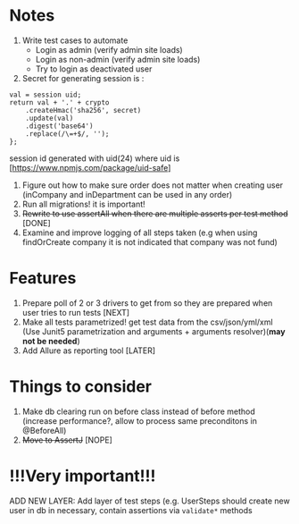# Notes
1. Write test cases to automate
    * Login as admin (verify admin site loads)
    * Login as non-admin (verify admin site loads)
    * Try to login as deactivated user
2. Secret for generating session is :
```
val = session uid;
return val + '.' + crypto
    .createHmac('sha256', secret)
    .update(val)
    .digest('base64')
    .replace(/\=+$/, '');
};

```
session id generated with uid(24) where uid is [https://www.npmjs.com/package/uid-safe]

1. Figure out how to make sure order does not matter when creating user (inCompany and inDepartment can be used in any order)
2. Run all migrations! it is important!
3. ~~Rewrite to use assertAll when there are multiple asserts per test method~~ [DONE]
4. Examine and improve logging of all steps taken (e.g when using findOrCreate company it is not indicated that company was not fund)
# Features
1. Prepare poll of 2 or 3 drivers to get from so they are prepared when user tries to run tests [NEXT]
2. Make all tests parametrized! get test data from the csv/json/yml/xml (Use Junit5 parametrization and arguments + arguments resolver)(**may not be needed**)
3. Add Allure as reporting tool [LATER]

# Things to consider
1. Make db clearing run on before class instead of before method (increase performance?, allow to process same preconditons in @BeforeAll)
2. ~~Move to AssertJ~~ [NOPE]

# !!!Very important!!!
ADD NEW LAYER: Add layer of test steps (e.g. UserSteps should create new user in db in necessary, contain assertions via `validate*` methods